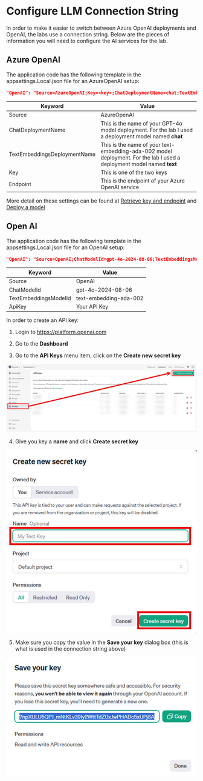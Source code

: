 # Configure LLM Connection String

In order to make it easier to switch between Azure OpenAI deployments and OpenAI, the labs use a connection string. Below are the pieces of information you will need to configure the AI services for the lab.

## Azure OpenAI

The application code has the following template in the appsettings.Local.json file for an AzureOpenAI setup:

```json
"OpenAI": "Source=AzureOpenAI;Key=<key>;ChatDeploymentName=chat;TextEmbeddingsDeploymentName=text;Endpoint=https://<resource name>.openai.azure.com/"
```

| Keyword      | Value       |
|----------------|----------------|
| Source | AzureOpenAI |
| ChatDeploymentName | This is the name of your GPT-4o model deployment. For the lab I used a deployment model named **chat** |
| TextEmbeddingsDeploymentName | This is the name of your text-embedding-ada-002 model deployment. For the lab I used a deployment model named **text** |
| Key | This is one of the two keys |
| Endpoint | This is the endpoint of your Azure OpenAI service |

More detail on these settings can be found at [Retrieve key and endpoint](https://learn.microsoft.com/en-us/azure/ai-services/openai/quickstart?tabs=command-line%2Cjavascript-keyless%2Ctypescript-keyless%2Cpython-new&pivots=programming-language-python#retrieve-key-and-endpoint) and [Deploy a model](https://learn.microsoft.com/en-us/azure/ai-services/openai/how-to/create-resource?pivots=web-portal#deploy-a-model)

## Open AI

The application code has the following template in the appsettings.Local.json file for an OpenAI setup:

```json
"OpenAI": "Source=OpenAI;ChatModelId=gpt-4o-2024-08-06;TextEmbeddingsModelId=text-embedding-ada-002;ApiKey=<api key>"
```

| Keyword      | Value       |
|----------------|----------------|
| Source | OpenAI |
| ChatModelId | gpt-4o-2024-08-06 |
| TextEmbeddingsModelId | text-embedding-ada-002 |
| ApiKey | Your API Key |

In order to create an API key:

1. Login to https://platform.openai.com

2. Go to the **Dashboard**

3. Go to the **API Keys** menu item, click on the **Create new secret key**

![Open AI dashboard](assets/setup-img5.jpg)

4. Give you key a **name** and click **Create secret key**

![Open AI dashboard](assets/setup-img6.jpg)

5. Make sure you copy the value in the **Save your key** dialog box (this is what is used in the connection string above)

![Open AI dashboard](assets/setup-img7.jpg)